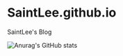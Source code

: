 # SaintLee.github.io
SaintLee's Blog

![Anurag's GitHub stats](https://github-readme-stats.vercel.app/api?username=SaintkiteLee&show_icons=true&theme=radical)

